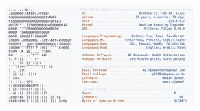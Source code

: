 <picture>
  <source srcset="https://raw.githubusercontent.com/mmazinjameel/mmazinjameel/main/dark_mode.svg?v=1743192683" media="(prefers-color-scheme: dark)">
  <img src="https://raw.githubusercontent.com/mmazinjameel/mmazinjameel/main/light_mode.svg?v=1743192683">
</picture>
